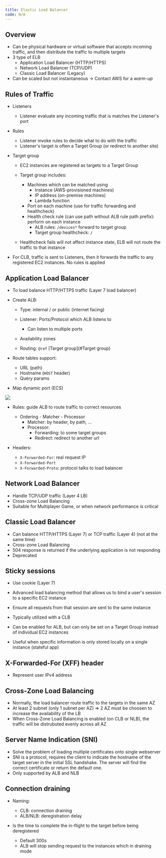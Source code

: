 ```yaml
---
title: Elastic Load Balancer
code: N/A
---
```


## Overview

- Can be physical hardware or virtual software that accepts incoming traffic, and then distribute the traffic to multiple targets
- 3 type of ELB
  - Application Load Balancer (HTTP/HTTPS)
  - Network Load Balancer (TCP/UDP)
  - Classic Load Balancer (Legacy)
- Can be scaled but not instantaneous → Contact AWS for a _warm-up_

## Rules of Traffic

- Listeners

  - Listener evaluate any incoming traffic that is matches the Listener's port

- Rules

  - Listener invoke rules to decide what to do with the traffic
  - Listener's target is often a Target Group (or redirect to another site)

- Target group

  - EC2 instances are registered as targets to a Target Group

  - Target group includes:
    - Machines which can be matched using
      - Instance (AWS-provisioned machines)
      - IP address (on-premise machines)
      - Lambda function
    - Port on each machine (use for traffic forwarding and healthcheck)
    - Health check rule (can use path without ALB rule path prefix): perform on each instance
      - ALB rules: `/devices*` forward to target group
      - Target group healthcheck: `/`
  - Healthcheck fails will not affect instance state, ELB will not route the traffic to that instance

- For CLB, traffic is sent to Listeners, then it forwards the traffic to any registered EC2 instances. No rules is applied

## Application Load Balancer

- To load balance HTTP/HTTPS traffic (Layer 7 load balancer)

- Create ALB:

  - Type: internal / or public (internet facing)

  - Listener: Ports/Protocol which ALB listens to
    - Can listen to multiple ports
  - Availability zones
  - Routing: `@ref` [Target group](#Target group)

- Route tables support:

  - URL (path)
  - Hostname (`HOST` header)
  - Query params

- Map dynamic port (ECS)

![](https://images.viblo.asia/6b35f0c0-3ce6-46c1-9d9d-b3fd4ffe8fd8.jpg)

- Rules: guide ALB to route traffic to correct resources

  - Ordering - Matcher - Processor
    - Matcher: by header, by path, ...
    - Processor:
      - Forwarding: to some target groups
      - Redirect: redirect to another url

- Headers:
  - `X-Forwarded-For`: real request IP
  - `X-Forwarded-Port`
  - `X-Forwarded-Proto`: protocol talks to load balancer

## Network Load Balancer

- Handle TCP/UDP traffic (Layer 4 LB)
- Cross-zone Load Balancing
- Suitable for Multiplayer Game, or when network performance is critical

## Classic Load Balancer

- Can balance HTTP/HTTPS (Layer 7) or TCP traffic (Layer 4) (not at the same time)
- Cross-zone Load Balancing
- 504 response is returned if the underlying application is not responding
- Deprecated

## Sticky sessions

- Use cookie (Layer 7)

- Advanced load balancing method that allows us to bind a user's session to a specific EC2 instance
- Ensure all requests from that session are sent to the same instance
- Typically utilized with a CLB
- Can be enabled for ALB, but can only be set on a Target Group instead of individual EC2 instances

- Useful when specific information is only stored locally on a single instance (stateful app)

## X-Forwarded-For (XFF) header

- Represent user IPv4 address

## Cross-Zone Load Balancing

- Normally, the load balancer route traffic to the targets in the same AZ
- At least 2 subnet (only 1 subnet per AZ) => 2 AZ must be choosen to increase the availability of the LB
- When Cross-Zone Load Balancing is enabled (on CLB or NLB), the traffic will be distrubuted evenly across all AZ

## Server Name Indication (SNI)

- Solve the problem of loading multiple certificates onto single webserver
- SNI is a protocol, requires the client to indicate the hostname of the target server in the initial SSL handshake. The server will find the correct certificate or return the default one.
- Only supported by ALB and NLB

## Connection draining

- Naming:

  - CLB: connection draining
  - ALB/NLB: deregistration delay

- Is the time to complete the in-flight to the target before being deregistered

  - Default 300s
  - ALB will stop sending request to the instances which in draining mode
